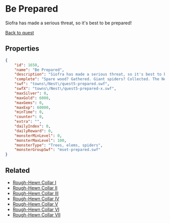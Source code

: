# Be Prepared

Siofra has made a serious threat, so it's best to be prepared!

[Back to quest](../quests.md)

## Properties

```json
{
    "id": 1650,
    "name": "Be Prepared",
    "description": "Siofra has made a serious threat, so it's best to be prepared!",
    "complete": "Spare wood? Gathered. Giant spiders? Collected. The Nest? Prepared! Bring it on, Siofra!",
    "swf": "towns\/Nest\/quest5-prepared.swf",
    "swfX": "towns\/Nest\/quest5-prepared-x.swf",
    "maxSilver": 0,
    "maxGold": 6000,
    "maxGems": 0,
    "maxExp": 60000,
    "minTime": 0,
    "counter": 0,
    "extra": "",
    "dailyIndex": 0,
    "dailyReward": 0,
    "monsterMinLevel": 0,
    "monsterMaxLevel": 100,
    "monsterType": "Trees, elems, spiders",
    "monsterGroupSwf": "mset-prepared.swf"
}
```

## Related

- [Rough-Hewn Collar I](../items/19036-rough-hewn-collar-i.md)
- [Rough-Hewn Collar II](../items/19037-rough-hewn-collar-ii.md)
- [Rough-Hewn Collar III](../items/19038-rough-hewn-collar-iii.md)
- [Rough-Hewn Collar IV](../items/19039-rough-hewn-collar-iv.md)
- [Rough-Hewn Collar V](../items/19040-rough-hewn-collar-v.md)
- [Rough-Hewn Collar VI](../items/19041-rough-hewn-collar-vi.md)
- [Rough-Hewn Collar VII](../items/19042-rough-hewn-collar-vii.md)

